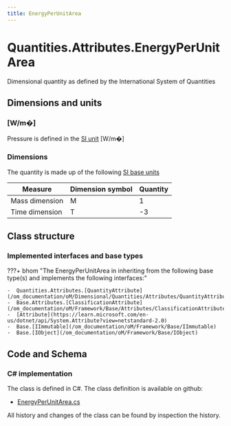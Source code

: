 ```yaml
---
title: EnergyPerUnitArea
---
```


# Quantities.Attributes.EnergyPerUnitArea

Dimensional quantity as defined by the International System of Quantities

## Dimensions and units

### [W/m�]

Pressure is defined in the [SI unit](https://bhom.xyz/documentation/BHoM_oM/BHoM-Units-conventions/) [W/m�]

### Dimensions

The quantity is made up of the following [SI base units](https://en.wikipedia.org/wiki/SI_base_unit)

| Measure        | Dimension symbol | Quantity |
|------------------|--------|----------|
| Mass dimension |  M  |1  |
| Time dimension |  T  |-3  |


## Class structure

### Implemented interfaces and base types

???+ bhom "The EnergyPerUnitArea in inheriting from the following base type(s) and implements the following interfaces:"

    -  Quantities.Attributes.[QuantityAttribute](/om_documentation/oM/Dimensional/Quantities/Attributes/QuantityAttribute)
    -  Base.Attributes.[ClassificationAttribute](/om_documentation/oM/Framework/Base/Attributes/ClassificationAttribute)
    -  [Attribute](https://learn.microsoft.com/en-us/dotnet/api/System.Attribute?view=netstandard-2.0)
    -  Base.[IImmutable](/om_documentation/oM/Framework/Base/IImmutable)
    -  Base.[IObject](/om_documentation/oM/Framework/Base/IObject)




## Code and Schema

### C# implementation

The class is defined in C#. The class definition is available on github:

- [EnergyPerUnitArea.cs](https://github.com/BHoM/BHoM/blob/develop/Quantities_oM/Attributes\EnergyPerUnitArea.cs)

All history and changes of the class can be found by inspection the history.

